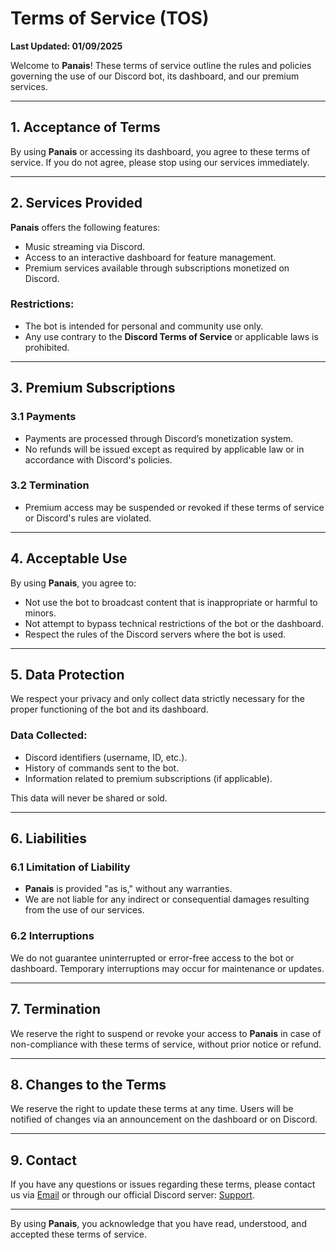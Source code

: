 # Terms of Service (TOS)

**Last Updated: 01/09/2025**

Welcome to **Panais**! These terms of service outline the rules and policies governing the use of our Discord bot, its dashboard, and our premium services.

---

## 1. **Acceptance of Terms**
By using **Panais** or accessing its dashboard, you agree to these terms of service. If you do not agree, please stop using our services immediately.

---

## 2. **Services Provided**
**Panais** offers the following features:  
- Music streaming via Discord.  
- Access to an interactive dashboard for feature management.  
- Premium services available through subscriptions monetized on Discord.

### Restrictions:
- The bot is intended for personal and community use only.  
- Any use contrary to the **Discord Terms of Service** or applicable laws is prohibited.  

---

## 3. **Premium Subscriptions**

### 3.1 Payments
- Payments are processed through Discord’s monetization system.  
- No refunds will be issued except as required by applicable law or in accordance with Discord's policies.

### 3.2 Termination
- Premium access may be suspended or revoked if these terms of service or Discord's rules are violated.  

---

## 4. **Acceptable Use**
By using **Panais**, you agree to:  
- Not use the bot to broadcast content that is inappropriate or harmful to minors.  
- Not attempt to bypass technical restrictions of the bot or the dashboard.  
- Respect the rules of the Discord servers where the bot is used.  

---

## 5. **Data Protection**
We respect your privacy and only collect data strictly necessary for the proper functioning of the bot and its dashboard.

### Data Collected:
- Discord identifiers (username, ID, etc.).  
- History of commands sent to the bot.  
- Information related to premium subscriptions (if applicable).  

This data will never be shared or sold.  

---

## 6. **Liabilities**
### 6.1 Limitation of Liability
- **Panais** is provided "as is," without any warranties.  
- We are not liable for any indirect or consequential damages resulting from the use of our services.  

### 6.2 Interruptions
We do not guarantee uninterrupted or error-free access to the bot or dashboard. Temporary interruptions may occur for maintenance or updates.  

---

## 7. **Termination**
We reserve the right to suspend or revoke your access to **Panais** in case of non-compliance with these terms of service, without prior notice or refund.

---

## 8. **Changes to the Terms**
We reserve the right to update these terms at any time. Users will be notified of changes via an announcement on the dashboard or on Discord.

---

## 9. **Contact**
If you have any questions or issues regarding these terms, please contact us via [Email](contact@panais.xyz) or through our official Discord server: [Support](https://discord.gg/5shqv9Kygv).

---

By using **Panais**, you acknowledge that you have read, understood, and accepted these terms of service.

